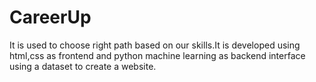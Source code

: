 # CareerUp

It is used to choose right path based on our skills.It is developed using html,css as frontend and python
machine learning as backend interface  using a dataset to create a website.
